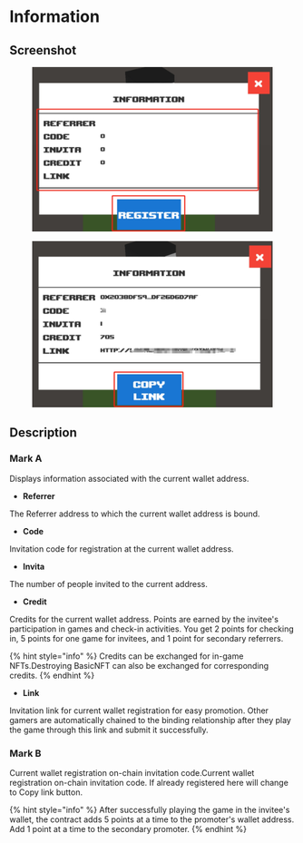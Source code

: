 # Information

## Screenshot

<div>

<figure><img src="../.gitbook/assets/info2.png" alt=""><figcaption></figcaption></figure>

 

<figure><img src="../.gitbook/assets/info3.png" alt=""><figcaption></figcaption></figure>

</div>

## Description

### Mark A

Displays information associated with the current wallet address.

* **Referrer**

The Referrer address to which the current wallet address is bound.

* **Code**

Invitation code for registration at the current wallet address.

* **Invita**

The number of people invited to the current address.

* **Credit**

Credits for the current wallet address. Points are earned by the invitee's participation in games and check-in activities. You get 2 points for checking in, 5 points for one game for invitees, and 1 point for secondary referrers.

{% hint style="info" %}
Credits can be exchanged for in-game NFTs.Destroying BasicNFT can also be exchanged for corresponding credits.
{% endhint %}

* **Link**

Invitation link for current wallet registration for easy promotion. Other gamers are automatically chained to the binding relationship after they play the game through this link and submit it successfully.

### Mark B

Current wallet registration on-chain invitation code.Current wallet registration on-chain invitation code. If already registered here will change to Copy link button.

{% hint style="info" %}
After successfully playing the game in the invitee's wallet, the contract adds 5 points at a time to the promoter's wallet address. Add 1 point at a time to the secondary promoter.
{% endhint %}
